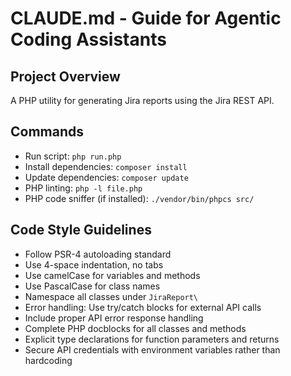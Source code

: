 # CLAUDE.md - Guide for Agentic Coding Assistants

## Project Overview
A PHP utility for generating Jira reports using the Jira REST API.

## Commands
- Run script: `php run.php`
- Install dependencies: `composer install`
- Update dependencies: `composer update`
- PHP linting: `php -l file.php`
- PHP code sniffer (if installed): `./vendor/bin/phpcs src/`

## Code Style Guidelines
- Follow PSR-4 autoloading standard
- Use 4-space indentation, no tabs
- Use camelCase for variables and methods
- Use PascalCase for class names
- Namespace all classes under `JiraReport\`
- Error handling: Use try/catch blocks for external API calls
- Include proper API error response handling
- Complete PHP docblocks for all classes and methods
- Explicit type declarations for function parameters and returns
- Secure API credentials with environment variables rather than hardcoding